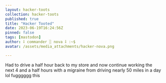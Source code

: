 ```yaml
---
layout: hacker-toots
collection: hacker-toots
published: true
title: "Hacker Tooted"
date: 2023-06-19T16:24:56Z
pinned: false
tags: [mastodon]
author: ⸸ commander ░ nova ⸸ :~$
avatar: /assets/media_attachments/hacker-nova.png

---
```


<p>Had to drive a half hour back to my store and now continue working the next 4 and a half hours with a migraine from driving nearly 50 miles in a day lol fugggggg this</p>


